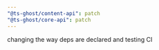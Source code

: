 ```yaml
---
"@ts-ghost/content-api": patch
"@ts-ghost/core-api": patch
---
```


changing the way deps are declared and testing CI
